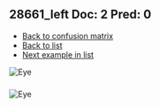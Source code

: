 ## 28661_left Doc: 2 Pred: 0
- [Back to confusion matrix](https://github.com/juliandewit/kaggle_retinopathy/blob/master/matrix.md)
- [Back to list](https://github.com/juliandewit/kaggle_retinopathy/blob/master/lists/20/list.md)
- [Next example in list](https://github.com/juliandewit/kaggle_retinopathy/blob/master/lists/20/28/2872_right.md)

![Eye](https://retinopaty.blob.core.windows.net/size1024/28661_left_2.jpeg)

### 

![Eye]()
